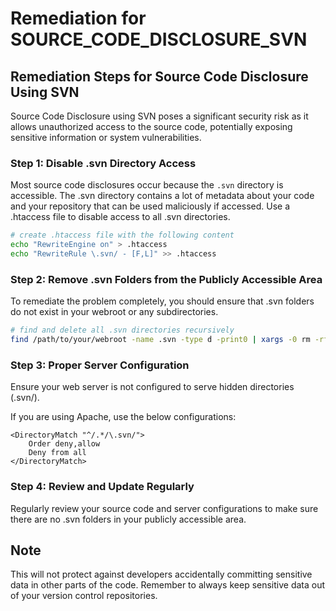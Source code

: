 # Remediation for SOURCE_CODE_DISCLOSURE_SVN

## Remediation Steps for Source Code Disclosure Using SVN

Source Code Disclosure using SVN poses a significant security risk as it allows unauthorized access to the source code, potentially exposing sensitive information or system vulnerabilities.

### Step 1: Disable .svn Directory Access
Most source code disclosures occur because the `.svn` directory is accessible. The .svn directory contains a lot of metadata about your code and your repository that can be used maliciously if accessed. Use a .htaccess file to disable access to all .svn directories.

```bash
# create .htaccess file with the following content
echo "RewriteEngine on" > .htaccess
echo "RewriteRule \.svn/ - [F,L]" >> .htaccess
```

### Step 2: Remove .svn Folders from the Publicly Accessible Area 
To remediate the problem completely, you should ensure that .svn folders do not exist in your webroot or any subdirectories. 

```bash
# find and delete all .svn directories recursively
find /path/to/your/webroot -name .svn -type d -print0 | xargs -0 rm -rf
```

### Step 3: Proper Server Configuration
Ensure your web server is not configured to serve hidden directories (.svn/).

If you are using Apache, use the below configurations:

```apacheconf
<DirectoryMatch "^/.*/\.svn/">
    Order deny,allow
    Deny from all
</DirectoryMatch>
```

### Step 4: Review and Update Regularly
Regularly review your source code and server configurations to make sure there are no .svn folders in your publicly accessible area.

## Note
This will not protect against developers accidentally committing sensitive data in other parts of the code. Remember to always keep sensitive data out of your version control repositories.